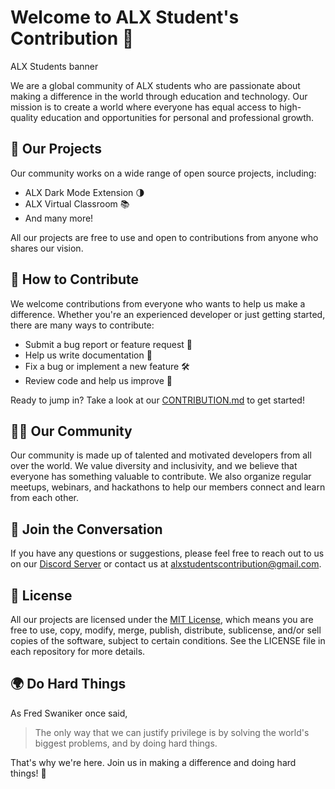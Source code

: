 # Welcome to ALX Student's Contribution 👋
ALX Students banner

We are a global community of ALX students who are passionate about making a difference in the world through education and technology. Our mission is to create a world where everyone has equal access to high-quality education and opportunities for personal and professional growth.

## 🚀 Our Projects
Our community works on a wide range of open source projects, including:

- ALX Dark Mode Extension 🌗
- ALX Virtual Classroom 📚
- And many more!

All our projects are free to use and open to contributions from anyone who shares our vision.

## 🤝 How to Contribute
We welcome contributions from everyone who wants to help us make a difference. Whether you're an experienced developer or just getting started, there are many ways to contribute:

- Submit a bug report or feature request 🐛
- Help us write documentation 📖
- Fix a bug or implement a new feature 🛠️
- Review code and help us improve 🤔

Ready to jump in? Take a look at our [CONTRIBUTION.md](https://github.com/ALX-Students-Contribution/.github/blob/main/CONTRIBUTING.md) to get started!

## 👨‍💻 Our Community
Our community is made up of talented and motivated developers from all over the world. We value diversity and inclusivity, and we believe that everyone has something valuable to contribute. We also organize regular meetups, webinars, and hackathons to help our members connect and learn from each other.

## 💬 Join the Conversation
If you have any questions or suggestions, please feel free to reach out to us on our [Discord Server]() or contact us at alxstudentscontribution@gmail.com.

## 🔑 License
All our projects are licensed under the [MIT License](), which means you are free to use, copy, modify, merge, publish, distribute, sublicense, and/or sell copies of the software, subject to certain conditions. See the LICENSE file in each repository for more details.

## 🌍 Do Hard Things
As Fred Swaniker once said,
 
> The only way that we can justify privilege is by solving the world's biggest problems, and by doing hard things.

That's why we're here. Join us in making a difference and doing hard things! 💪
